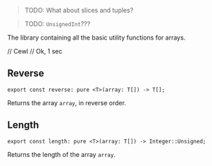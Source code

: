 > TODO: What about slices and tuples?

> TODO: `UnsignedInt`???

The library containing all the basic utility functions for arrays.

// Cewl
// Ok, 1 sec

## Reverse

```
export const reverse: pure <T>(array: T[]) -> T[];
```

Returns the array `array`, in reverse order.

## Length

```
export const length: pure <T>(array: T[]) -> Integer::Unsigned;
```

Returns the length of the array `array`.
